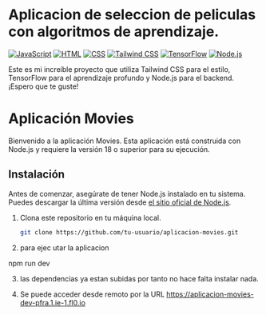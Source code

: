 # Aplicacion de seleccion de peliculas con algoritmos de aprendizaje. 
[![JavaScript](https://img.shields.io/badge/JavaScript-ES6-blue)](https://www.javascript.com/)
[![HTML](https://img.shields.io/badge/HTML-5-orange)](https://developer.mozilla.org/en-US/docs/Web/Guide/HTML/HTML5)
[![CSS](https://img.shields.io/badge/CSS-3-blueviolet)](https://developer.mozilla.org/en-US/docs/Web/CSS)
[![Tailwind CSS](https://img.shields.io/badge/Tailwind%20CSS-v2.2.19-blueviolet)](https://tailwindcss.com/)
[![TensorFlow](https://img.shields.io/badge/TensorFlow-v2.7.0-orange)](https://www.tensorflow.org/)
[![Node.js](https://img.shields.io/badge/Node.js-v14.17.6-green)](https://nodejs.org/)



Este es mi increíble proyecto que utiliza Tailwind CSS para el estilo, TensorFlow para el aprendizaje profundo y Node.js para el backend. ¡Espero que te guste!



# Aplicación Movies

Bienvenido a la aplicación Movies. Esta aplicación está construida con Node.js y requiere la versión 18 o superior para su ejecución.

## Instalación

Antes de comenzar, asegúrate de tener Node.js instalado en tu sistema. Puedes descargar la última versión desde [el sitio oficial de Node.js](https://nodejs.org/).


1. Clona este repositorio en tu máquina local.

   ```bash
   git clone https://github.com/tu-usuario/aplicacion-movies.git

2. para ejec utar la aplicacion

npm run dev

3. las dependencias ya estan subidas por tanto no hace falta instalar nada. 

4. Se puede acceder desde remoto por la URL 
https://aplicacion-movies-dev-pfra.1.ie-1.fl0.io
